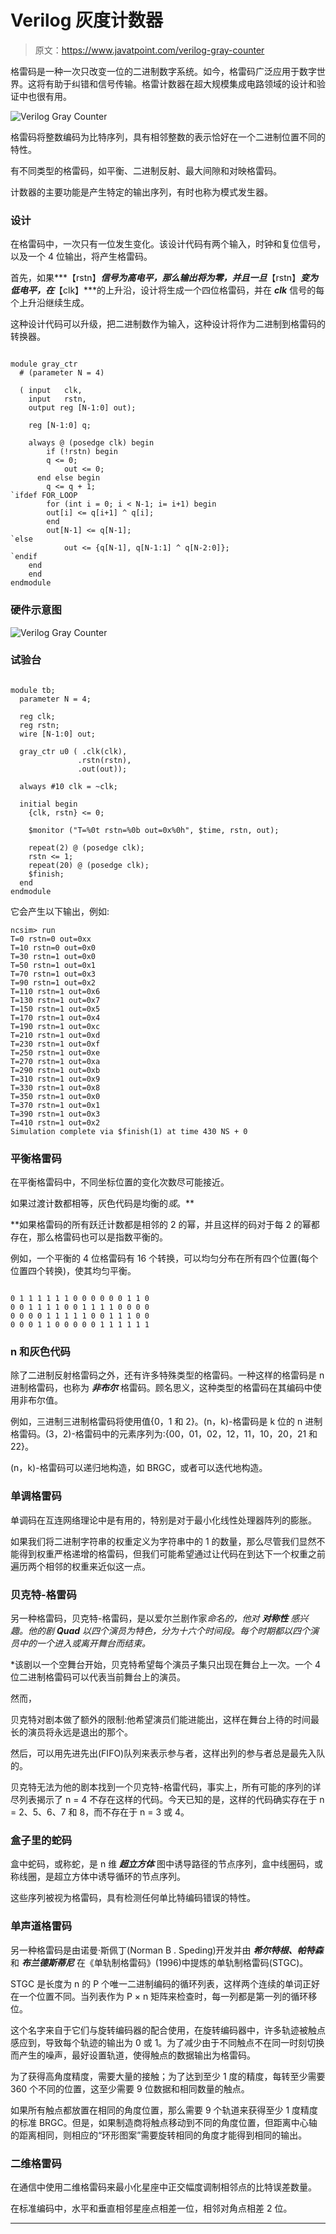 # Verilog 灰度计数器

> 原文：<https://www.javatpoint.com/verilog-gray-counter>

格雷码是一种一次只改变一位的二进制数字系统。如今，格雷码广泛应用于数字世界。这将有助于纠错和信号传输。格雷计数器在超大规模集成电路领域的设计和验证中也很有用。

![Verilog Gray Counter](img/fa4a1dc7bd5766094bc1a33f091954f1.png)

格雷码将整数编码为比特序列，具有相邻整数的表示恰好在一个二进制位置不同的特性。

有不同类型的格雷码，如平衡、二进制反射、最大间隙和对映格雷码。

计数器的主要功能是产生特定的输出序列，有时也称为模式发生器。

### 设计

在格雷码中，一次只有一位发生变化。该设计代码有两个输入，时钟和复位信号，以及一个 4 位输出，将产生格雷码。

首先，如果***【rstn】***信号为高电平，那么输出将为零，并且一旦***【rstn】***变为低电平，在***【clk】***的上升沿，设计将生成一个四位格雷码，并在 ***clk*** 信号的每个上升沿继续生成。

这种设计代码可以升级，把二进制数作为输入，这种设计将作为二进制到格雷码的转换器。

```

module gray_ctr
  # (parameter N = 4)

  (	input 	clk,
	input 	rstn,
	output reg [N-1:0] out);

	reg [N-1:0] q;

	always @ (posedge clk) begin
		if (!rstn) begin
    	q <= 0;
    		out <= 0;
      end else begin
  		q <= q + 1;
`ifdef FOR_LOOP
    	for (int i = 0; i < N-1; i= i+1) begin
      	out[i] <= q[i+1] ^ q[i];
    	end
    	out[N-1] <= q[N-1];
`else
			out <= {q[N-1], q[N-1:1] ^ q[N-2:0]};
`endif
    end
	end
endmodule

```

### 硬件示意图

![Verilog Gray Counter](img/764fa0cf374ba3a5bebbf219bc02bf7c.png)

### 试验台

```

module tb;
  parameter N = 4;

  reg clk;
  reg rstn;
  wire [N-1:0] out;

  gray_ctr u0 (	.clk(clk),
               .rstn(rstn),
               .out(out));

  always #10 clk = ~clk;

  initial begin
    {clk, rstn} <= 0;

    $monitor ("T=%0t rstn=%0b out=0x%0h", $time, rstn, out);

    repeat(2) @ (posedge clk);
    rstn <= 1;
    repeat(20) @ (posedge clk);
    $finish;
  end
endmodule

```

它会产生以下输出，例如:

```
ncsim> run
T=0 rstn=0 out=0xx
T=10 rstn=0 out=0x0
T=30 rstn=1 out=0x0
T=50 rstn=1 out=0x1
T=70 rstn=1 out=0x3
T=90 rstn=1 out=0x2
T=110 rstn=1 out=0x6
T=130 rstn=1 out=0x7
T=150 rstn=1 out=0x5
T=170 rstn=1 out=0x4
T=190 rstn=1 out=0xc
T=210 rstn=1 out=0xd
T=230 rstn=1 out=0xf
T=250 rstn=1 out=0xe
T=270 rstn=1 out=0xa
T=290 rstn=1 out=0xb
T=310 rstn=1 out=0x9
T=330 rstn=1 out=0x8
T=350 rstn=1 out=0x0
T=370 rstn=1 out=0x1
T=390 rstn=1 out=0x3
T=410 rstn=1 out=0x2
Simulation complete via $finish(1) at time 430 NS + 0

```

### 平衡格雷码

在平衡格雷码中，不同坐标位置的变化次数尽可能接近。

如果过渡计数都相等，灰色代码是均衡的*或*。**

 **如果格雷码的所有跃迁计数都是相邻的 2 的幂，并且这样的码对于每 2 的幂都存在，那么格雷码也可以是指数平衡的。

例如，一个平衡的 4 位格雷码有 16 个转换，可以均匀分布在所有四个位置(每个位置四个转换)，使其均匀平衡。

```

0 1 1 1 1 1 1 0 0 0 0 0 0 1 1 0 
0 0 1 1 1 1 0 0 1 1 1 1 0 0 0 0 
0 0 0 0 1 1 1 1 1 0 0 1 1 1 0 0 
0 0 0 1 1 0 0 0 0 0 1 1 1 1 1 1

```

### n 和灰色代码

除了二进制反射格雷码之外，还有许多特殊类型的格雷码。一种这样的格雷码是 n 进制格雷码，也称为 ***非布尔*** 格雷码。顾名思义，这种类型的格雷码在其编码中使用非布尔值。

例如，三进制三进制格雷码将使用值{0，1 和 2}。(n，k)-格雷码是 k 位的 n 进制格雷码。(3，2)-格雷码中的元素序列为:{00，01，02，12，11，10，20，21 和 22}。

(n，k)-格雷码可以递归地构造，如 BRGC，或者可以迭代地构造。

### 单调格雷码

单调码在互连网络理论中是有用的，特别是对于最小化线性处理器阵列的膨胀。

如果我们将二进制字符串的权重定义为字符串中的 1 的数量，那么尽管我们显然不能得到权重严格递增的格雷码，但我们可能希望通过让代码在到达下一个权重之前遍历两个相邻的权重来近似这一点。

### 贝克特-格雷码

另一种格雷码，贝克特-格雷码，是以爱尔兰剧作家*命名的，他对 ***对称性*** 感兴趣。他的剧 ***Quad*** 以四个演员为特色，分为十六个时间段。每个时期都以四个演员中的一个进入或离开舞台而结束。*

 *该剧以一个空舞台开始，贝克特希望每个演员子集只出现在舞台上一次。一个 4 位二进制格雷码可以代表当前舞台上的演员。

然而，

贝克特对剧本做了额外的限制:他希望演员们能进能出，这样在舞台上待的时间最长的演员将永远是退出的那个。

然后，可以用先进先出(FIFO)队列来表示参与者，这样出列的参与者总是最先入队的。

贝克特无法为他的剧本找到一个贝克特-格雷代码，事实上，所有可能的序列的详尽列表揭示了 n = 4 不存在这样的代码。今天已知的是，这样的代码确实存在于 n = 2、5、6、7 和 8，而不存在于 n = 3 或 4。

### 盒子里的蛇码

盒中蛇码，或称蛇，是 n 维 ***超立方体*** 图中诱导路径的节点序列，盒中线圈码，或称线圈，是超立方体中诱导循环的节点序列。

这些序列被视为格雷码，具有检测任何单比特编码错误的特性。

### 单声道格雷码

另一种格雷码是由诺曼·斯佩丁(Norman B . Speding)开发并由 ***希尔特根、帕特森*** 和 ***布兰德斯蒂尼*** 在《单轨制格雷码》(1996)中提炼的单轨制格雷码(STGC)。

STGC 是长度为 n 的 P 个唯一二进制编码的循环列表，这样两个连续的单词正好在一个位置不同。当列表作为 P × n 矩阵来检查时，每一列都是第一列的循环移位。

这个名字来自于它们与旋转编码器的配合使用，在旋转编码器中，许多轨迹被触点感应到，导致每个轨迹的输出为 0 或 1。为了减少由于不同触点不在同一时刻切换而产生的噪声，最好设置轨道，使得触点的数据输出为格雷码。

为了获得高角度精度，需要大量的接触；为了达到至少 1 度的精度，每转至少需要 360 个不同的位置，这至少需要 9 位数据和相同数量的触点。

如果所有触点都放置在相同的角度位置，那么需要 9 个轨道来获得至少 1 度精度的标准 BRGC。但是，如果制造商将触点移动到不同的角度位置，但距离中心轴的距离相同，则相应的“环形图案”需要旋转相同的角度才能得到相同的输出。

### 二维格雷码

在通信中使用二维格雷码来最小化星座中正交幅度调制相邻点的比特误差数量。

在标准编码中，水平和垂直相邻星座点相差一位，相邻对角点相差 2 位。

* * ****